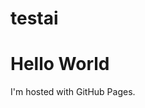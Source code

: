# testai
<!DOCTYPE html>
<html>
<body>
<h1>Hello World</h1>
<p>I'm hosted with GitHub Pages.</p>
</body>
</html>
